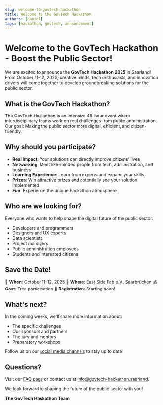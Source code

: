 ```yaml
---
slug: welcome-to-govtech-hackathon
title: Welcome to the GovTech Hackathon
authors: [daniel]
tags: [hackathon, govtech, announcement]
---
```


# Welcome to the GovTech Hackathon - Boost the Public Sector!

We are excited to announce the **GovTech Hackathon 2025** in Saarland! From October 11-12, 2025, creative minds, tech enthusiasts, and innovation drivers will come together to develop groundbreaking solutions for the public sector.

## What is the GovTech Hackathon?

The GovTech Hackathon is an intensive 48-hour event where interdisciplinary teams work on real challenges from public administration. Our goal: Making the public sector more digital, efficient, and citizen-friendly.

## Why should you participate?

- **Real Impact**: Your solutions can directly improve citizens' lives
- **Networking**: Meet like-minded people from tech, administration, and business
- **Learning Experience**: Learn from experts and expand your skills
- **Prizes**: Win attractive prizes and potentially see your solution implemented
- **Fun**: Experience the unique hackathon atmosphere

## Who are we looking for?

Everyone who wants to help shape the digital future of the public sector:
- Developers and programmers
- Designers and UX experts
- Data scientists
- Project managers
- Public administration employees
- Students and interested citizens

## Save the Date!

📅 **When**: October 11-12, 2025
📍 **Where**: East Side Fab e.V., Saarbrücken
💰 **Cost**: Free participation
🎯 **Registration**: Starting soon!

## What's next?

In the coming weeks, we'll share more information about:
- The specific challenges
- Our sponsors and partners
- The jury and mentors
- Preparatory workshops

Follow us on our [social media channels](#) to stay up to date!

## Questions?

Visit our [FAQ page](/docs/faq) or contact us at [info@govtech-hackathon.saarland](mailto:info@govtech-hackathon.saarland).

We look forward to shaping the future of the public sector with you!

**The GovTech Hackathon Team**